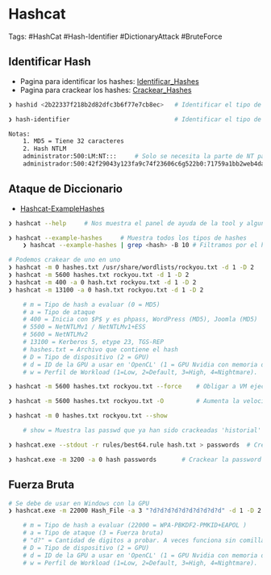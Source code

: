 # Hashcat

Tags: #HashCat #Hash-Identifier #DictionaryAttack #BruteForce 

## Identificar Hash

* Pagina para identificar los hashes: [Identificar_Hashes](https://hashes.com/en/tools/hash_identifier) 
* Pagina para crackear los hashes: [Crackear_Hashes](https://crackstation.net/)

```bash
❯ hashid <2b22337f218b2d82dfc3b6f77e7cb8ec>   # Identificar el tipo de hash 

❯ hash-identifier                             # Identificar el tipo de hash

Notas:
	1. MD5 = Tiene 32 caracteres
	2. Hash NTLM
	administrator:500:LM:NT:::     # Solo se necesita la parte de NT para crackear la password
	administrador:500:42f29043y123fa9c74f23606c6g522b0:71759a1bb2web4da43e676d6b7190711:::
```

## Ataque de Diccionario 

* [Hashcat-ExampleHashes](https://hashcat.net/wiki/doku.php?id=example_hashes)

```bash
❯ hashcat --help     # Nos muestra el panel de ayuda de la tool y algunos ejemplos

❯ hashcat --example-hashes     # Muestra todos los tipos de hashes 
	❯ hashcat --example-hashes | grep <hash> -B 10 # Filtramos por el hash y leemos 10 lineas arriba del match

# Podemos crakear de uno en uno
❯ hashcat -m 0 hashes.txt /usr/share/wordlists/rockyou.txt -d 1 -D 2
❯ hashcat -m 5600 hashes.txt rockyou.txt -d 1 -D 2
❯ hashcat -m 400 -a 0 hash.txt rockyou.txt -d 1 -D 2
❯ hashcat -m 13100 -a 0 hash.txt rockyou.txt -d 1 -D 2

	# m = Tipo de hash a evaluar (0 = MD5)
	# a = Tipo de ataque  
	# 400 = Inicia con $P$ y es phpass, WordPress (MD5), Joomla (MD5)
	# 5500 = NetNTLMv1 / NetNTLMv1+ESS
	# 5600 = NetNTLMv2 
	# 13100 = Kerberos 5, etype 23, TGS-REP
	# hashes.txt = Archivo que contiene el hash
	# D = Tipo de dispositivo (2 = GPU)
	# d = ID de la GPU a usar en 'OpenCL' (1 = GPU Nvidia con memoria de 8064 MB). Varia en cada maquina 
	# w = Perfil de Workload (1=Low, 2=Default, 3=High, 4=Nightmare). 

❯ hashcat -m 5600 hashes.txt rockyou.txt --force    # Obligar a VM ejecutar Hashcat

❯ hashcat -m 5600 hashes.txt rockyou.txt -O         # Aumenta la velocidad del crackeo 
```

```bash 
❯ hashcat -m 0 hashes.txt rockyou.txt --show

	# show = Muestra las passwd que ya han sido crackeadas 'historial'
```

```bash
❯ hashcat.exe --stdout -r rules/best64.rule hash.txt > passwords  # Crear un diccionario con las variantes de la password almacenada en el archivo hash.txt 

❯ hashcat.exe -m 3200 -a 0 hash passwords       # Crackear la password pasandole el 'Hash' 
```

## Fuerza Bruta

```bash 
# Se debe de usar en Windows con la GPU 
❯ hashcat.exe -m 22000 Hash_File -a 3 "?d?d?d?d?d?d?d?d?d?d" -d 1 -D 2 -w 3

	# m = Tipo de hash a evaluar (22000 = WPA-PBKDF2-PMKID+EAPOL )
	# a = Tipo de ataque (3 = Fuerza bruta)
	# "d?" = Cantidad de digitos a probar. A veces funciona sin comillas 
	# D = Tipo de dispositivo (2 = GPU)
	# d = ID de la GPU a usar en 'OpenCL' (1 = GPU Nvidia con memoria de 8064 MB). Varia en cada maquina 
	# w = Perfil de Workload (1=Low, 2=Default, 3=High, 4=Nightmare). 
```